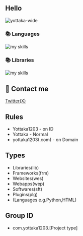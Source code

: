 ## Hello
![yottaka-wide](https://github.com/yottaka1203/yottaka1203/assets/138958366/bc673836-e31d-4c6b-a3f4-8083df16d9d2)
### 📚 Languages
<img alt="my skills" src="https://skillicons.dev/icons?theme=&perline=8&i=html,css,js,cs,java,python" /> <br>
### 📚 Libraries
<img alt="my skills" src="https://skillicons.dev/icons?theme=&perline=8&i=bootstrap" /> <br>
## 📨 Contact me
[Twitter(X)](https://twitter.com/yottaka1203)
## Rules
- Yottaka1203 - on ID
- Yottaka - Normal
- yottaka1203(.com) - on Domain
## Types
- Libraries(lib)
- Frameworks(frm)
- Websites(wes)
- Webapps(wep)
- Softwares(sft)
- Plugins(plg)
- (Languages e.g.Python,HTML)
## Group ID
- com.yottaka1203.[Project type]

